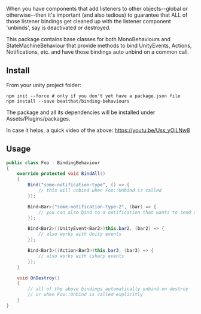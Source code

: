 <a name="readme"></a>When you have components that add listeners to other objects--global or otherwise--then it's important (and also tedious) to guarantee that ALL of those listener bindings get cleaned up with the listener component 'unbinds', say is deactivated or destroyed.

This package contains base classes for both MonoBehaviours and StateMachineBehaviour that provide methods to bind UnityEvents, Actions, Notifications, etc. and have those bindings auto unbind on a common call.


## Install

From your unity project folder:

    npm init --force # only if you don't yet have a package.json file
    npm install --save beatthat/binding-behaviours

The package and all its dependencies will be installed under Assets/Plugins/packages.

In case it helps, a quick video of the above: https://youtu.be/Uss_yOiLNw8

## Usage

```csharp
public class Foo : BindingBehaviour
{
    override protected void BindAll()
    {
        Bind("some-notification-type", () => {
            // this will unbind when Foo::Unbind is called
        });

        Bind<Bar>("some-notification-type-2", (bar) => {
            // you can also bind to a notification that wants to send a param
        });

        Bind<Bar2>((UnityEvent<Bar2>)this.bar2, (bar2) => {
            // also works with Unity events
        });

        Bind<Bar3>((Action<Bar3>)this.bar3, (bar3) => {
            // also works with csharp events
        });
    }

    void OnDestroy()
    {
        // all of the above bindings automatically unbind on destroy
        // or when Foo::Unbind is called explicitly
    }
}
```
